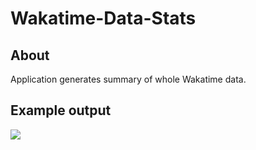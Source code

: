 # Wakatime-Data-Stats

## About

Application generates summary of whole Wakatime data.

## Example output

![](https://i.imgur.com/vCUlxQu.png)
